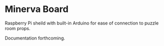 Minerva Board
=============
Raspberry Pi sheild with built-in Arduino for ease of connection to puzzle room props.


Documentation forthcoming.
